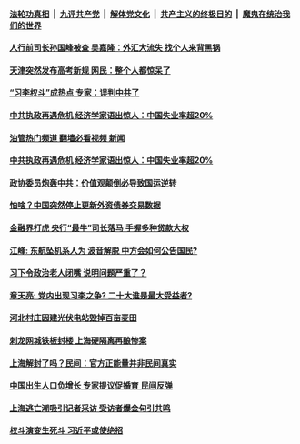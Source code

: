 ####  [法轮功真相](../../../../basic/blob/master/README.md?t=05191901) &nbsp;|&nbsp; [九评共产党](../../../../9ping.md/blob/master/README.md?t=05191901) &nbsp;|&nbsp; [解体党文化](../../../../jtdwh.md/blob/master/README.md?t=05191901)  &nbsp;|&nbsp; [共产主义的终极目的](../../../../gczydzjmd.md/blob/master/README.md?t=05191901) &nbsp;|&nbsp; [魔鬼在统治我们的世界](../../../../mgztzwmdsj.md/blob/master/README.md?t=05191901) 

#### [人行前司长孙国峰被查 吴嘉隆：外汇大流失 找个人来背黑锅](../pages/soh5/621719.md?t=05191901) 
#### [天津突然发布高考新规 网民：整个人都惊呆了](../pages/soh5/621737.md?t=05191901) 
#### [“习李权斗”成热点 专家：误判中共了](../pages/soh5/621671.md?t=05191901) 
#### [中共执政再遇危机  经济学家语出惊人：中国失业率超20% ](../pages/soh5/621653.md?t=05191901) 
#### [油管热门频道 翻墙必看视频 新闻](http://45.76.130.85:81/youtube.html?05191901)
#### [中共执政再遇危机  经济学家语出惊人：中国失业率超20% ](../pages/soh5/621653.md?t=05191901) 
#### [政协委员炮轰中共：价值观颠倒必导致国运逆转](../pages/soh5/621596.md?t=05191901) 
#### [怕啥？中国突然停止更新外资债券交易数据](../pages/soh5/621602.md?t=05191901) 
#### [金融界打虎  央行“最牛”司长落马 手握多种贷款大权 ](../pages/soh5/621584.md?t=05191901) 
#### [江峰: 东航坠机系人为 波音解脱 中方会如何公告国民? ](../pages/soh5/621569.md?t=05191901) 
#### [习下令政治老人闭嘴 说明问题严重了？](../pages/soh5/621503.md?t=05191901) 
#### [章天亮: 党内出现习李之争? 二十大谁是最大受益者?](../pages/soh5/621557.md?t=05191901) 
#### [河北村庄因建光伏电站毁掉百亩麦田](../pages/soh5/621554.md?t=05191901) 
#### [刺龙网城铁板封楼 上海硬隔离再酿惨案](../pages/soh5/621506.md?t=05191901) 
#### [上海解封了吗？民间：官方正能量并非民间真实](../pages/soh5/621515.md?t=05191901) 
#### [中国出生人口负增长 专家提议促婚育 民间反弹](../pages/soh5/621524.md?t=05191901) 
#### [上海逃亡潮吸引记者采访 受访者爆金句引共鸣](../pages/soh5/621509.md?t=05191901) 
#### [权斗演变生死斗 习近平或使绝招](../pages/soh5/621386.md?t=05191901) 
<img src='http://gfw-breaker.win/goodnews/indexes/soh5.md' width='0px' height='0px'/>
